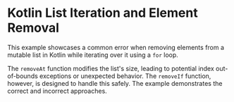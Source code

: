 # Kotlin List Iteration and Element Removal
This example showcases a common error when removing elements from a mutable list in Kotlin while iterating over it using a `for` loop.

The `removeAt` function modifies the list's size, leading to potential index out-of-bounds exceptions or unexpected behavior.  The `removeIf` function, however, is designed to handle this safely.  The example demonstrates the correct and incorrect approaches.